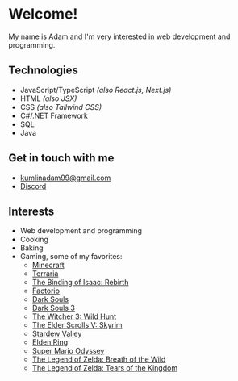 # Welcome!
My name is Adam and I'm very interested in web development and programming.

## Technologies
- JavaScript/TypeScript *(also React.js, Next.js)*
- HTML *(also JSX)*
- CSS *(also Tailwind CSS)*
- C#/.NET Framework
- SQL
- Java
  
## Get in touch with me
- [kumlinadam99@gmail.com](mailto:kumlinadam99@gmail.com)
- [Discord](https://discord.com/users/177812688120971264)

## Interests
- Web development and programming
- Cooking
- Baking
- Gaming, some of my favorites:
  - [Minecraft](https://www.minecraft.net/en-us)
  - [Terraria](https://store.steampowered.com/app/105600/Terraria/)
  - [The Binding of Isaac: Rebirth](https://store.steampowered.com/app/250900/The_Binding_of_Isaac_Rebirth/)
  - [Factorio](https://store.steampowered.com/app/427520/Factorio/)
  - [Dark Souls](https://store.steampowered.com/app/570940/DARK_SOULS_REMASTERED/)
  - [Dark Souls 3](https://store.steampowered.com/app/374320/DARK_SOULS_III/)
  - [The Witcher 3: Wild Hunt](https://store.steampowered.com/app/292030/The_Witcher_3_Wild_Hunt/)
  - [The Elder Scrolls V: Skyrim](https://store.steampowered.com/app/72850/The_Elder_Scrolls_V_Skyrim/)
  - [Stardew Valley](https://store.steampowered.com/app/413150/Stardew_Valley/)
  - [Elden Ring](https://store.steampowered.com/app/1245620/ELDEN_RING/)
  - [Super Mario Odyssey](https://www.amazon.com/Super-Mario-Odyssey-Nintendo-Switch/dp/B01MUA0D2A)
  - [The Legend of Zelda: Breath of the Wild](https://www.amazon.com/Legend-Zelda-Breath-Wild-switch-Nintendo/dp/B01N1083WZ)
  - [The Legend of Zelda: Tears of the Kingdom](https://www.amazon.com/Legend-Zelda-Kingdom-Nintendo-International-Version/dp/B0BV8XX3FF/ref=sr_1_4?crid=HGYFNQEZ0OJO&keywords=tears+of+the+kingdom&qid=1699871752&sprefix=tears%2Caps%2C187&sr=8-4)
